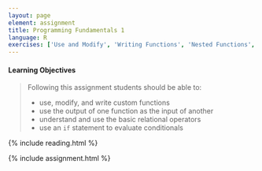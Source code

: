 ```yaml
---
layout: page
element: assignment
title: Programming Fundamentals 1
language: R
exercises: ['Use and Modify', 'Writing Functions', 'Nested Functions', 'Choice Operators', 'Complete the Code', 'Function with Choices']
---
```


#### Learning Objectives

> Following this assignment students should be able to:
>
> - use, modify, and write custom functions
> - use the output of one function as the input of another
> - understand and use the basic relational operators
> - use an `if` statement to evaluate conditionals

{% include reading.html %}

{% include assignment.html %}
